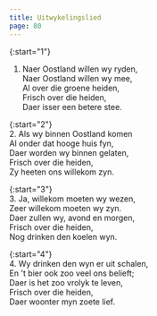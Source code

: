 ```yaml
---
title: Uitwykelingslied
page: 80
---  
```


{:start="1"}  
1. Naer Oostland willen wy ryden,  
Naer Oostland willen wy mee,  
Al over die groene heiden,  
Frisch over die heiden,  
Daer isser een betere stee.  


{:start="2"}  
2. Als wy binnen Oostland komen  
Al onder dat hooge huis fyn,  
Daer worden wy binnen gelaten,  
Frisch over die heiden,  
Zy heeten ons willekom zyn.  


{:start="3"}  
3. Ja, willekom moeten wy wezen,  
Zeer willekom moeten wy zyn.  
Daer zullen wy, avond en morgen,  
Frisch over die heiden,  
Nog drinken den koelen wyn.  


{:start="4"}  
4. Wy drinken den wyn er uit schalen,  
En 't bier ook zoo veel ons belieft;  
Daer is het zoo vrolyk te leven,  
Frisch over die heiden,  
Daer woonter myn zoete lief.  
